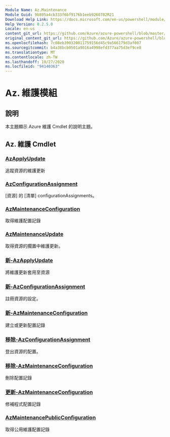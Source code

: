 ```yaml
---
Module Name: Az.Maintenance
Module Guid: 9b895a4cb333f6bf9176b1eeb9260782R21
Download Help Link: https://docs.microsoft.com/en-us/powershell/module/az.maintenance
Help Version: 0.2.5.0
Locale: en-us
content_git_url: https://github.com/Azure/azure-powershell/blob/master/src/Maintenance/Maintenance/help/Az.Maintenance.md
original_content_git_url: https://github.com/Azure/azure-powershell/blob/master/src/Maintenance/Maintenance/help/Az.Maintenance.md
ms.openlocfilehash: 7c08eb390320011759156d45c9a566179d3af007
ms.sourcegitcommit: b4a38bcb0501a9016a4998efd377aa75d3ef9ce8
ms.translationtype: MT
ms.contentlocale: zh-TW
ms.lasthandoff: 10/27/2020
ms.locfileid: "94140363"
---
```

# Az. 維護模組
## 說明
本主題顯示 Azure 維護 Cmdlet 的說明主題。

## Az. 維護 Cmdlet
### [AzApplyUpdate](Get-AzApplyUpdate.md)
追蹤資源的維護更新

### [AzConfigurationAssignment](Get-AzConfigurationAssignment.md)
[資源] 的 [清單] configurationAssignments。

### [AzMaintenanceConfiguration](Get-AzMaintenanceConfiguration.md)
取得維護配置記錄

### [AzMaintenanceUpdate](Get-AzMaintenanceUpdate.md)
取得資源的擱置中維護更新。

### [新-AzApplyUpdate](New-AzApplyUpdate.md)
將維護更新套用至資源

### [新-AzConfigurationAssignment](New-AzConfigurationAssignment.md)
註冊資源的設定。

### [新-AzMaintenanceConfiguration](New-AzMaintenanceConfiguration.md)
建立或更新配置記錄

### [移除-AzConfigurationAssignment](Remove-AzConfigurationAssignment.md)
登出資源的配置。

### [移除-AzMaintenanceConfiguration](Remove-AzMaintenanceConfiguration.md)
刪除配置記錄

### [更新-AzMaintenanceConfiguration](Update-AzMaintenanceConfiguration.md)
修補程式配置記錄

### [AzMaintenancePublicConfiguration](Get-AzMaintenancePublicConfiguration.md)
取得公用維護配置記錄

